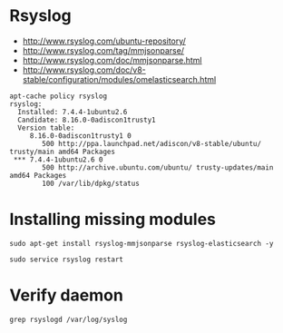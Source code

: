 # Rsyslog

 * http://www.rsyslog.com/ubuntu-repository/
 * http://www.rsyslog.com/tag/mmjsonparse/
 * http://www.rsyslog.com/doc/mmjsonparse.html
 * http://www.rsyslog.com/doc/v8-stable/configuration/modules/omelasticsearch.html

```
apt-cache policy rsyslog
rsyslog:
  Installed: 7.4.4-1ubuntu2.6
  Candidate: 8.16.0-0adiscon1trusty1
  Version table:
     8.16.0-0adiscon1trusty1 0
        500 http://ppa.launchpad.net/adiscon/v8-stable/ubuntu/ trusty/main amd64 Packages
 *** 7.4.4-1ubuntu2.6 0
        500 http://archive.ubuntu.com/ubuntu/ trusty-updates/main amd64 Packages
        100 /var/lib/dpkg/status
```

# Installing missing modules

```
sudo apt-get install rsyslog-mmjsonparse rsyslog-elasticsearch -y
```

```
sudo service rsyslog restart
```

# Verify daemon

```
grep rsyslogd /var/log/syslog
```
